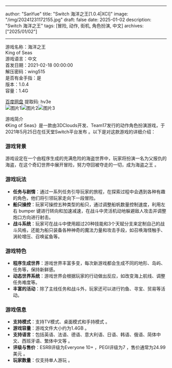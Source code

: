 
---
author: "SanYue"
title: "Switch 海洋之王[1.0.4|XCI]"
image: "/img/20241231172155.jpg"
draft: false
date: 2025-01-02
description: "Switch 海洋之王"
tags: [冒险, 动作, 街机, 角色扮演, 中文]
archives: ["2025/01/02"]

---

游戏名称：海洋之王   
King of Seas    
游戏语言：中文  
首发日期：2021-02-18 00:00:00  
解压密码：wing515  
是否有金手指：是  
版本：1.0.4   
容量：1.4G

[百度网盘](https://pan.baidu.com/s/1ESaYVxcCTsw0PVVwYGRlPg) 提取码: hv3e  
![图片1](/img/0d8421.jpg)![图片2](/img/9d61a6.jpg)![图片3](/img/9c974c.jpg)  

游戏简介  
《King of Seas》是一款由3DClouds开发、Team17发行的动作角色扮演游戏，于2021年5月25日在任天堂Switch平台发布 。以下是对这款游戏的详细介绍：

### 游戏背景
游戏设定在一个由程序生成的充满危险的海盗世界中，玩家将扮演一名为父报仇的海盗，在这个奇幻世界中展开冒险，努力夺回被夺走的一切，成为海盗之王 。

### 游戏玩法
- **任务与剧情**：通过一系列任务引导玩家的旅程，在探索过程中会遇到各种有趣的角色，他们将引领玩家走向下一段冒险。
- **船只操控**：玩家可操控五种类型的船只，通过调整船帆数量控制速度，利用左右 bumper 键进行转向和加速减速，在战斗中灵活机动地躲避敌人攻击并调整炮口方向进行射击。
- **战斗系统**：玩家可在战斗中使用超过20种技能和3个天赋分支来定制自己的战斗风格，还能为船只装备各种神奇的魔法力量和攻击手段，如召唤海怪触手、涡轮增压、召唤鲨鱼等。

### 游戏特色
- **程序生成世界**：游戏世界丰富多变，每次新游戏都会生成不同的地形、岛屿、任务等，保持新鲜感。
- **动态世界系统**：游戏世界会根据玩家的行动做出反应，如改变海上航线、调整任务难度等。
- **丰富的活动**：除了主线任务和战斗外，玩家还可以进行钓鱼、寻宝、贸易等活动。

### 游戏信息
- **支持模式**：支持TV模式、桌面模式和手持模式 。
- **游戏容量**：游戏文件大小约为1.4GB 。
- **支持语言**：包括英语、法语、德语、意大利语、日语、韩语、俄语、简体中文、西班牙语、繁体中文等 。
- **评级与售价**：ESRB评级为Everyone 10+ ，PEGI评级为7 ，售价通常为24.99美元 。
- **玩家数量**：仅支持单人游玩 。
